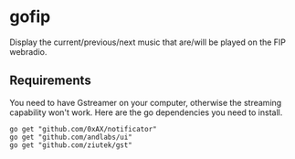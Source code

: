 # gofip
Display the current/previous/next music that are/will be played on the FIP webradio.

## Requirements
You need to have Gstreamer on your computer, otherwise the streaming capability won't work.
Here are the go dependencies you need to install.

```
go get "github.com/0xAX/notificator"
go get "github.com/andlabs/ui"
go get "github.com/ziutek/gst"
```
